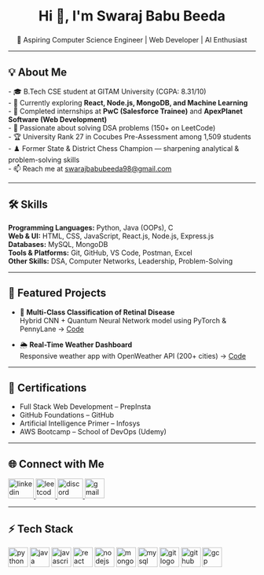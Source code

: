 <h1 align="center">Hi 👋, I'm Swaraj Babu Beeda</h1>

###

<p align="center">
  🚀 Aspiring Computer Science Engineer | Web Developer | AI Enthusiast  
</p>

---

<h2 align="left">💡 About Me</h2>

<p align="left">
- 🎓 B.Tech CSE student at GITAM University (CGPA: 8.31/10)<br>
- 🌱 Currently exploring <b>React, Node.js, MongoDB, and Machine Learning</b><br>
- 💼 Completed internships at <b>PwC (Salesforce Trainee)</b> and <b>ApexPlanet Software (Web Development)</b><br>
- 🧠 Passionate about solving DSA problems (150+ on LeetCode)<br>
- 🏆 University Rank 27 in Cocubes Pre-Assessment among 1,509 students<br>
- ♟️ Former State & District Chess Champion — sharpening analytical & problem-solving skills<br>
- 📫 Reach me at <a href="mailto:swarajbabubeeda98@gmail.com">swarajbabubeeda98@gmail.com</a>
</p>

---

<h2 align="left">🛠️ Skills</h2>

**Programming Languages:** Python, Java (OOPs), C  
**Web & UI:** HTML, CSS, JavaScript, React.js, Node.js, Express.js  
**Databases:** MySQL, MongoDB  
**Tools & Platforms:** Git, GitHub, VS Code, Postman, Excel  
**Other Skills:** DSA, Computer Networks, Leadership, Problem-Solving  

---

<h2 align="left">📌 Featured Projects</h2>

- 🔬 <b>Multi-Class Classification of Retinal Disease</b>  
  Hybrid CNN + Quantum Neural Network model using PyTorch & PennyLane → [Code](https://github.com/swaraj-babu-beeda/Final-Project)

- 🌦️ <b>Real-Time Weather Dashboard</b>  
  Responsive weather app with OpenWeather API (200+ cities) → [Code](https://github.com/swaraj-babu-beeda/PRODIGY_WD_05)

---

<h2 align="left">📜 Certifications</h2>

- Full Stack Web Development – PrepInsta  
- GitHub Foundations – GitHub  
- Artificial Intelligence Primer – Infosys  
- AWS Bootcamp – School of DevOps (Udemy)  

---

<h2 align="left">🌐 Connect with Me</h2>

<div align="left">
  <a href="https://www.linkedin.com/in/swaraj-babu-beeda-143418253/" target="_blank">
    <img src="https://raw.githubusercontent.com/maurodesouza/profile-readme-generator/master/src/assets/icons/social/linkedin/default.svg" width="52" height="40" alt="linkedin logo"  />
  </a>
  <a href="https://leetcode.com/u/swaraj_babu_beeda/" target="_blank">
    <img src="https://img.shields.io/badge/LeetCode-FFA116?style=for-the-badge&logo=leetcode&logoColor=black" height="40" alt="leetcode logo"/>
  </a>
  <a href="https://discord.com/users/837954158970535936" target="_blank">
    <img src="https://raw.githubusercontent.com/maurodesouza/profile-readme-generator/master/src/assets/icons/social/discord/default.svg" width="52" height="40" alt="discord logo"  />
  </a>
  <a href="mailto:swarajbabubeeda98@gmail.com" target="_blank">
    <img src="https://img.shields.io/badge/Gmail-D14836?style=for-the-badge&logo=gmail&logoColor=white" height="40" alt="gmail logo"/>
  </a>
</div>

---

<h2 align="left">⚡ Tech Stack</h2>

<div align="left">
  <img src="https://cdn.jsdelivr.net/gh/devicons/devicon/icons/python/python-original.svg" height="40" alt="python logo" />
  <img src="https://cdn.jsdelivr.net/gh/devicons/devicon/icons/java/java-original.svg" height="40" alt="java logo" />
  <img src="https://cdn.jsdelivr.net/gh/devicons/devicon/icons/javascript/javascript-original.svg" height="40" alt="javascript logo" />
  <img src="https://cdn.jsdelivr.net/gh/devicons/devicon/icons/react/react-original.svg" height="40" alt="react logo" />
  <img src="https://cdn.jsdelivr.net/gh/devicons/devicon/icons/nodejs/nodejs-original.svg" height="40" alt="nodejs logo" />
  <img src="https://cdn.jsdelivr.net/gh/devicons/devicon/icons/mongodb/mongodb-original.svg" height="40" alt="mongodb logo" />
  <img src="https://cdn.jsdelivr.net/gh/devicons/devicon/icons/mysql/mysql-original.svg" height="40" alt="mysql logo" />
  <img src="https://cdn.jsdelivr.net/gh/devicons/devicon/icons/git/git-original.svg" height="40" alt="git logo" />
  <img src="https://cdn.jsdelivr.net/gh/devicons/devicon/icons/github/github-original.svg" height="40" alt="github logo" />
  <img src="https://cdn.jsdelivr.net/gh/devicons/devicon/icons/googlecloud/googlecloud-original.svg" height="40" alt="gcp logo" />
</div>
